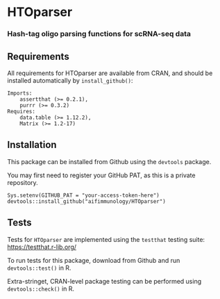 # HTOparser
### Hash-tag oligo parsing functions for scRNA-seq data

## Requirements

All requirements for HTOparser are available from CRAN, and should be installed automatically by `install_github()`:
```
Imports:
    assertthat (>= 0.2.1),
    purrr (>= 0.3.2)
Requires:
    data.table (>= 1.12.2),
    Matrix (>= 1.2-17)
```

## Installation

This package can be installed from Github using the `devtools` package.

You may first need to register your GitHub PAT, as this is a private repository.
```
Sys.setenv(GITHUB_PAT = "your-access-token-here")
devtools::install_github("aifimmunology/HTOparser")
```

## Tests

Tests for `HTOparser` are implemented using the `testthat` testing suite:  
https://testthat.r-lib.org/

To run tests for this package, download from Github and run `devtools::test()` in R.

Extra-stringet, CRAN-level package testing can be performed using `devtools::check()` in R.
